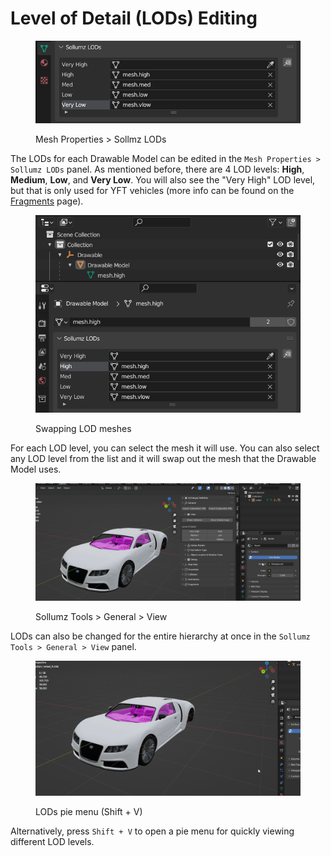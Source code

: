 # Level of Detail (LODs) Editing

<div align="left">

<figure><img src="../../.gitbook/assets/image (3) (1).png" alt="" width="493"><figcaption><p>Mesh Properties > Sollmz LODs</p></figcaption></figure>

</div>

The LODs for each Drawable Model can be edited in the `Mesh Properties > Sollumz LODs` panel. As mentioned before, there are 4 LOD levels: **High**, **Medium**, **Low**, and **Very Low**. You will also see the "Very High" LOD level, but that is only used for YFT vehicles (more info can be found on the [Fragments](../fragments-.yft/) page).

<div align="left">

<figure><img src="../../.gitbook/assets/5lCjyGM.gif" alt="" width="489"><figcaption><p>Swapping LOD meshes</p></figcaption></figure>

</div>

For each LOD level, you can select the mesh it will use. You can also select any LOD level from the list and it will swap out the mesh that the Drawable Model uses.

<div align="left">

<figure><img src="../../.gitbook/assets/blender_ehMPgjU9Q9.gif" alt=""><figcaption><p>Sollumz Tools > General > View</p></figcaption></figure>

</div>

LODs can also be changed for the entire hierarchy at once in the `Sollumz Tools > General > View` panel.

<figure><img src="../../.gitbook/assets/blender_q6GniSsPAN.gif" alt=""><figcaption><p>LODs pie menu (Shift + V)</p></figcaption></figure>

Alternatively, press `Shift + V` to open a pie menu for quickly viewing different LOD levels.
